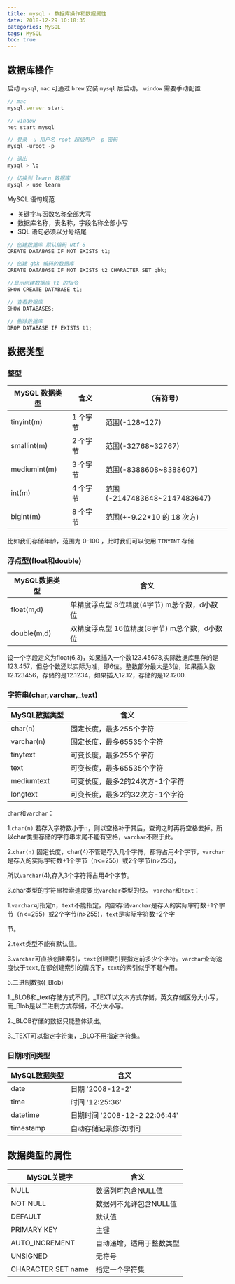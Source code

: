```yaml
---
title: mysql - 数据库操作和数据属性
date: 2018-12-29 10:18:35
categories: MySQL
tags: MySQL
toc: true
---
```


## 数据库操作

启动 `mysql`, `mac` 可通过 `brew` 安装 `mysql` 后启动。 `window` 需要手动配置

```js
// mac
mysql.server start

// window
net start mysql

// 登录 -u 用户名 root 超级用户 -p 密码
mysql -uroot -p

// 退出
mysql > \q

// 切换到 learn 数据库
mysql > use learn
```
<!--more-->

MySQL 语句规范

- 关键字与函数名称全部大写
- 数据库名称，表名称，字段名称全部小写
- SQL 语句必须以分号结尾

```js
// 创建数据库 默认编码 utf-8
CREATE DATABASE IF NOT EXISTS t1;

// 创建 gbk 编码的数据库
CREATE DATABASE IF NOT EXISTS t2 CHARACTER SET gbk;

//显示创建数据库 t1 的指令
SHOW CREATE DATABASE t1;

// 查看数据库
SHOW DATABASES;

// 删除数据库
DROP DATABASE IF EXISTS t1;
```

## 数据类型

### 整型

| MySQL 数据类型 | 含义     | （有符号）                   |
| -------------- | -------- | ---------------------------- |
| tinyint(m)     | 1 个字节 | 范围(-128~127)               |
| smallint(m)    | 2 个字节 | 范围(-32768~32767)           |
| mediumint(m)   | 3 个字节 | 范围(-8388608~8388607)       |
| int(m)         | 4 个字节 | 范围(-2147483648~2147483647) |
| bigint(m)      | 8 个字节 | 范围(+-9.22\*10 的 18 次方)  |

比如我们存储年龄，范围为 0-100 ，此时我们可以使用 `TINYINT` 存储


### 浮点型(float和double)

| MySQL数据类型 | 含义                                           |
| ------------- | ---------------------------------------------- |
| float(m,d)    | 单精度浮点型 8位精度(4字节)  m总个数，d小数位  |
| double(m,d)   | 双精度浮点型 16位精度(8字节)  m总个数，d小数位 |

设一个字段定义为float(6,3)，如果插入一个数123.45678,实际数据库里存的是123.457，但总个数还以实际为准，即6位。整数部分最大是3位，如果插入数12.123456，存储的是12.1234，如果插入12.12，存储的是12.1200.


### 字符串(char,varchar,_text)

| MySQL数据类型 | 含义                            |
| ------------- | ------------------------------- |
| char(n)       | 固定长度，最多255个字符         |
| varchar(n)    | 固定长度，最多65535个字符       |
| tinytext      | 可变长度，最多255个字符         |
| text          | 可变长度，最多65535个字符       |
| mediumtext    | 可变长度，最多2的24次方-1个字符 |
| longtext      | 可变长度，最多2的32次方-1个字符 |


`char`和`varchar`：

1.`char(n)` 若存入字符数小于n，则以空格补于其后，查询之时再将空格去掉。所以char类型存储的字符串末尾不能有空格，`varchar`不限于此。 

2.`char(n)` 固定长度，char(4)不管是存入几个字符，都将占用4个字节，`varchar`是存入的实际字符数+1个字节（n<=255）或2个字节(n>255)，

所以`varchar`(4),存入3个字符将占用4个字节。 


3.char类型的字符串检索速度要比`varchar`类型的快。
`varchar`和`text`： 

1.`varchar`可指定n，`text`不能指定，内部存储`varchar`是存入的实际字符数+1个字节（n<=255）或2个字节(n>255)，`text`是实际字符数+2个字

节。 

2.`text`类型不能有默认值。 

3.`varchar`可直接创建索引，`text`创建索引要指定前多少个字符。`varchar`查询速度快于`text`,在都创建索引的情况下，`text`的索引似乎不起作用。

 

5.二进制数据(_Blob)

1._BLOB和_text存储方式不同，_TEXT以文本方式存储，英文存储区分大小写，而_Blob是以二进制方式存储，不分大小写。

2._BLOB存储的数据只能整体读出。 

3._TEXT可以指定字符集，_BLO不用指定字符集。

### 日期时间类型

| MySQL数据类型 | 含义                          |
| ------------- | ----------------------------- |
| date          | 日期 '2008-12-2'              |
| time          | 时间 '12:25:36'               |
| datetime      | 日期时间 '2008-12-2 22:06:44' |
| timestamp     | 自动存储记录修改时间          |

## 数据类型的属性

| MySQL关键字        | 含义                     |
| ------------------ | ------------------------ |
| NULL               | 数据列可包含NULL值       |
| NOT NULL           | 数据列不允许包含NULL值   |
| DEFAULT            | 默认值                   |
| PRIMARY KEY        | 主键                     |
| AUTO_INCREMENT     | 自动递增，适用于整数类型 |
| UNSIGNED           | 无符号                   |
| CHARACTER SET name | 指定一个字符集           |